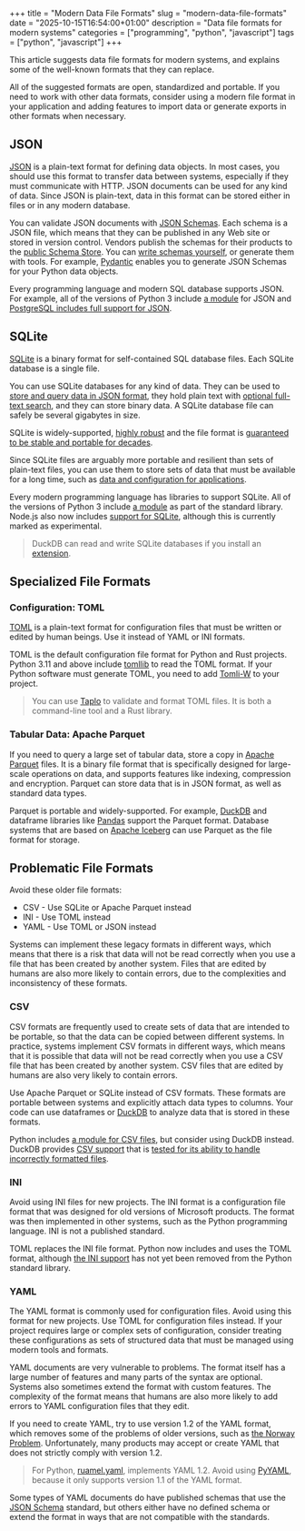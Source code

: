 +++
title = "Modern Data File Formats"
slug = "modern-data-file-formats"
date = "2025-10-15T16:54:00+01:00"
description = "Data file formats for modern systems"
categories = ["programming", "python", "javascript"]
tags = ["python", "javascript"]
+++

This article suggests data file formats for modern systems, and explains some of the well-known formats that they can replace.

All of the suggested formats are open, standardized and portable. If you need to work with other data formats, consider using a modern file format in your application and adding features to import data or generate exports in other formats when necessary.

## JSON

[JSON](https://en.wikipedia.org/wiki/JSON) is a plain-text format for defining data objects. In most cases, you should use this format to transfer data between systems, especially if they must communicate with HTTP. JSON documents can be used for any kind of data. Since JSON is plain-text, data in this format can be stored either in files or in any modern database.

You can validate JSON documents with [JSON Schemas](https://json-schema.org/). Each schema is a JSON file, which means that they can be published in any Web site or stored in version control. Vendors publish the schemas for their products to the [public Schema Store](https://www.schemastore.org/). You can [write schemas yourself](https://json-schema.org/learn/getting-started-step-by-step), or generate them with tools. For example, [Pydantic](https://docs.pydantic.dev/) enables you to generate JSON Schemas for your Python data objects.

Every programming language and modern SQL database supports JSON. For example, all of the versions of Python 3 include [a module](https://docs.python.org/3/library/json.html) for JSON and [PostgreSQL includes full support for JSON](https://www.postgresql.org/docs/current/functions-json.html).

## SQLite

[SQLite](https://sqlite.org) is a binary format for self-contained SQL database files. Each SQLite database is a single file.

You can use SQLite databases for any kind of data. They can be used to [store and query data in JSON format](https://sqlite.org/json1.html), they hold plain text with [optional full-text search](sqlite.org/fts5.html), and they can store binary data. A SQLite database file can safely be several gigabytes in size.

SQLite is widely-supported, [highly robust](https://sqlite.org/hirely.html) and the file format is [guaranteed to be stable and portable for decades](https://sqlite.org/lts.html).

Since SQLite files are arguably more portable and resilient than sets of plain-text files, you can use them to store sets of data that must be available for a long time, such as [data and configuration for applications](https://sqlite.org/appfileformat.html).

Every modern programming language has libraries to support SQLite. All of the versions of Python 3 include [a module](https://docs.python.org/3/library/sqlite3.html) as part of the standard library. Node.js also now includes [support for SQLite](https://nodejs.org/api/sqlite.html), although this is currently marked as experimental.

> DuckDB can read and write SQLite databases if you install an [extension](https://duckdb.org/docs/stable/core_extensions/sqlite).

## Specialized File Formats

### Configuration: TOML

[TOML](https://toml.io/) is a plain-text format for configuration files that must be written or edited by human beings. Use it instead of YAML or INI formats.

TOML is the default configuration file format for Python and Rust projects. Python 3.11 and above include [tomllib](https://docs.python.org/3/library/tomllib.html) to read the TOML format. If your Python software must generate TOML, you need to add [Tomli-W](https://pypi.org/project/tomli-w/) to your project.

> You can use [Taplo](https://taplo.tamasfe.dev/) to validate and format TOML files. It is both a command-line tool and a Rust library.

### Tabular Data: Apache Parquet

If you need to query a large set of tabular data, store a copy in [Apache Parquet](https://parquet.apache.org/) files. It is a binary file format that is specifically designed for large-scale operations on data, and supports features like indexing, compression and encryption. Parquet can store data that is in JSON format, as well as standard data types.

Parquet is portable and widely-supported. For example, [DuckDB](https://duckdb.org/) and dataframe libraries like [Pandas](https://pandas.pydata.org/) support the Parquet format. Database systems that are based on [Apache Iceberg](https://iceberg.apache.org/) can use Parquet as the file format for storage.

## Problematic File Formats

Avoid these older file formats:

- CSV - Use SQLite or Apache Parquet instead
- INI - Use TOML instead
- YAML - Use TOML or JSON instead

Systems can implement these legacy formats in different ways, which means that there is a risk that data will not be read correctly when you use a file that has been created by another system. Files that are edited by humans are also more likely to contain errors, due to the complexities and inconsistency of these formats.

### CSV

CSV formats are frequently used to create sets of data that are intended to be portable, so that the data can be copied between different systems. In practice, systems implement CSV formats in different ways, which means that it is possible that data will not be read correctly when you use a CSV file that has been created by another system. CSV files that are edited by humans are also very likely to contain errors.

Use Apache Parquet or SQLite instead of CSV formats. These formats are portable between systems and explicitly attach data types to columns. Your code can use dataframes or [DuckDB](https://duckdb.org/) to analyze data that is stored in these formats.

Python includes [a module for CSV files](https://docs.python.org/3/library/csv.html), but consider using DuckDB instead. DuckDB provides [CSV support](https://duckdb.org/docs/stable/data/csv/overview.html) that is [tested for its ability to handle incorrectly formatted files](https://duckdb.org/2025/04/16/duckdb-csv-pollock-benchmark.html).

### INI

Avoid using INI files for new projects. The INI format is a configuration file format that was designed for old versions of Microsoft products. The format was then implemented in other systems, such as the Python programming language. INI is not a published standard.

TOML replaces the INI file format. Python now includes and uses the TOML format, although [the INI support](https://docs.python.org/3/library/configparser.html) has not yet been removed from the Python standard library.

### YAML

The YAML format is commonly used for configuration files. Avoid using this format for new projects. Use TOML for configuration files instead. If your project requires large or complex sets of configuration, consider treating these configurations as sets of structured data that must be managed using modern tools and formats.

YAML documents are very vulnerable to problems. The format itself has a large number of features and many parts of the syntax are optional. Systems also sometimes extend the format with custom features. The complexity of the format means that humans are also more likely to add errors to YAML configuration files that they edit.

If you need to create YAML, try to use version 1.2 of the YAML format, which removes some of the problems of older versions, such as [the Norway Problem](https://hitchdev.com/strictyaml/why/implicit-typing-removed/). Unfortunately, many products may accept or create YAML that does not strictly comply with version 1.2.

> For Python, [ruamel.yaml](https://pypi.org/project/ruamel.yaml/), implements YAML 1.2. Avoid using [PyYAML](https://pypi.org/project/PyYAML/), because it only supports version 1.1 of the YAML format.

Some types of YAML documents do have published schemas that use the [JSON Schema](https://json-schema.org/) standard, but others either have no defined schema or extend the format in ways that are not compatible with the standards.
